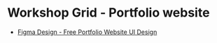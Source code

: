 # Workshop Grid - Portfolio website

- [Figma Design - Free Portfolio Website UI Design](https://www.figma.com/community/file/1124239439100231789)